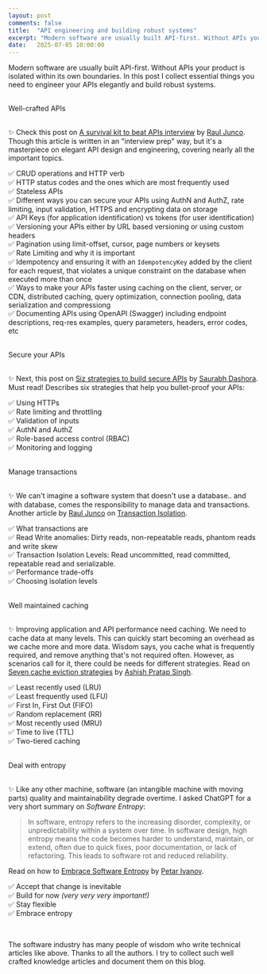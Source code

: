 ```yaml
---
layout: post
comments: false
title:  "API engineering and building robust systems"
excerpt: "Modern software are usually built API-first. Without APIs your product is isolated within its own boundaries. In this post I have collected essential things you need to engineer your APIs elegantly and build robust systems."
date:   2025-07-05 10:00:00
---
```


Modern software are usually built API-first. Without APIs your product is isolated within its own boundaries. In this post I collect essential things you need to engineer your APIs elegantly and build robust systems.

<br />
<span class="important">Well-crafted APIs</span>
<br />
<br />

✨ Check this post on [A survival kit to beat APIs interview](https://newsletter.systemdesignclassroom.com/p/a-survival-kit-to-beat-apis-interview) by [Raul Junco](https://substack.com/@rauljuncov). Though this article is written in an "interview prep" way, but it's a masterpiece on elegant API design and engineering, covering nearly all the important topics.
<br />

✅ CRUD operations and HTTP verb <br />
✅ HTTP status codes and the ones which are most frequently used <br />
✅ Stateless APIs <br />
✅ Different ways you can secure your APIs using AuthN and AuthZ, rate limiting, input validation, HTTPS and encrypting data on storage <br />
✅ API Keys (for application identification) vs tokens (for user identification) <br />
✅ Versioning your APIs either by URL based versioning or using custom headers <br />
✅ Pagination using limit-offset, cursor, page numbers or keysets <br />
✅ Rate Limiting and why it is important <br />
✅ Idempotency and ensuring it with an `IdempotencyKey` added by the client for each request, that violates a unique constraint on the database when executed more than once <br />
✅ Ways to make your APIs faster using caching on the client, server, or CDN, distributed caching, query optimization, connection pooling, data serialization and compressiong <br />
✅ Documenting APIs using OpenAPI (Swagger) including endpoint descriptions, req-res examples, query parameters, headers, error codes, etc <br />

<br />
<span class="important">Secure your APIs</span>
<br />
<br />

✨ Next, this post on [Siz strategies to build secure APIs](https://newsletter.systemdesigncodex.com/p/6-strategies-to-build-secure-apis) by [Saurabh Dashora](https://substack.com/@saurabhdashora). Must read! Describes six strategies that help you bullet-proof your APIs:
<br />

✅ Using HTTPs <br />
✅ Rate limiting and throttling <br />
✅ Validation of inputs <br />
✅ AuthN and AuthZ <br />
✅ Role-based access control (RBAC) <br />
✅ Monitoring and logging <br />

<br />
<span class="important">Manage transactions</span>
<br />
<br />

✨ We can't imagine a software system that doesn't use a database.. and with database, comes the responsibility to manage data and transactions. Another article by [Raul Junco](https://substack.com/@rauljuncov) on [Transaction Isolation](https://newsletter.systemdesignclassroom.com/p/transaction-isolation-and-read-and-write-anomalies?r=1m1f9z&utm_campaign=post&utm_medium=web).
<br />

✅ What transactions are <br />
✅ Read Write anomalies: Dirty reads, non-repeatable reads, phantom reads and write skew <br />
✅ Transaction Isolation Levels: Read uncommitted, read committed, repeatable read and serializable. <br />
✅ Performance trade-offs <br />
✅ Choosing isolation levels <br />

<br />
<span class="important">Well maintained caching</span>
<br />
<br />

✨ Improving application and API performance need caching. We need to cache data at many levels. This can quickly start becoming an overhead as we cache more and more data. Wisdom says, you cache what is frequently required, and remove anything that's not required often. However, as scenarios call for it, there could be needs for different strategies. Read on [Seven cache eviction strategies](https://blog.algomaster.io/p/7-cache-eviction-strategies?r=1m1f9z&utm_campaign=post&utm_medium=web) by [Ashish Pratap Singh](https://substack.com/@ashishps).
<br />

✅ Least recently used (LRU) <br />
✅ Least frequently used (LFU) <br />
✅ First In, First Out (FIFO) <br />
✅ Random replacement (RR) <br />
✅ Most recently used (MRU) <br />
✅ Time to live (TTL) <br />
✅ Two-tiered caching <br />

<br />
<span class="important">Deal with entropy</span>
<br />
<br />

✨ Like any other machine, software (an intangible machine with moving parts) quality and maintainability degrade overtime. I asked ChatGPT for a very short summary on *Software Entropy*:

> In software, entropy refers to the increasing disorder, complexity, or unpredictability within a system over time. In software design, high entropy means the code becomes harder to understand, maintain, or extend, often due to quick fixes, poor documentation, or lack of refactoring. This leads to software rot and reduced reliability. 

Read on how to [Embrace Software Entropy](https://thetshaped.dev/p/embrace-software-entropy-imperfect-code-flexibility-maintainability) by [Petar Ivanov](https://substack.com/@petarivanovv9).
<br />

✅ Accept that change is inevitable <br />
✅ Build for now *(very very very important!)* <br />
✅ Stay flexible <br />
✅ Embrace entropy <br />

<br />

The software industry has many people of wisdom who write technical articles like above. Thanks to all the authors. I try to collect such well crafted knowledge articles and document them on this blog.
